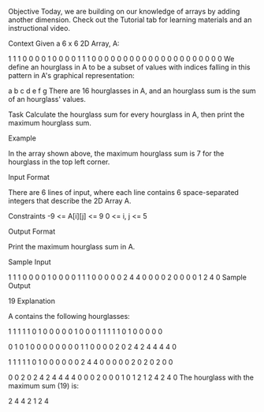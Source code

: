Objective
Today, we are building on our knowledge of arrays by adding another dimension. Check out the Tutorial tab for learning materials and an instructional video.

Context
Given a 6 x 6 2D Array, A:

1 1 1 0 0 0
0 1 0 0 0 0
1 1 1 0 0 0
0 0 0 0 0 0
0 0 0 0 0 0
0 0 0 0 0 0
We define an hourglass in A to be a subset of values with indices falling in this pattern in A's graphical representation:

a b c
  d
e f g
There are 16 hourglasses in A, and an hourglass sum is the sum of an hourglass' values.

Task
Calculate the hourglass sum for every hourglass in A, then print the maximum hourglass sum.

Example

In the array shown above, the maximum hourglass sum is 7 for the hourglass in the top left corner.

Input Format

There are 6 lines of input, where each line contains 6 space-separated integers that describe the 2D Array A.

Constraints
-9 <= A[i][j] <= 9
0 <= i, j <= 5

Output Format

Print the maximum hourglass sum in A.

Sample Input

1 1 1 0 0 0
0 1 0 0 0 0
1 1 1 0 0 0
0 0 2 4 4 0
0 0 0 2 0 0
0 0 1 2 4 0
Sample Output

19
Explanation

A contains the following hourglasses:

1 1 1   1 1 0   1 0 0   0 0 0
  1       0       0       0
1 1 1   1 1 0   1 0 0   0 0 0

0 1 0   1 0 0   0 0 0   0 0 0
  1       1       0       0
0 0 2   0 2 4   2 4 4   4 4 0

1 1 1   1 1 0   1 0 0   0 0 0
  0       2       4       4
0 0 0   0 0 2   0 2 0   2 0 0

0 0 2   0 2 4   2 4 4   4 4 0
  0       0       2       0
0 0 1   0 1 2   1 2 4   2 4 0
The hourglass with the maximum sum (19) is:

2 4 4
  2
1 2 4